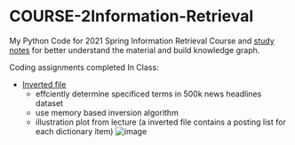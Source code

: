 # COURSE-2Information-Retrieval

My Python Code for 2021 Spring Information Retrieval Course and [study notes](https://github.com/tinghe14/COURSE-2Information-Retrieval/blob/main/Study%20Note.md) for better understand the material and build knowledge graph.

Coding assignments completed In Class:

- [Inverted file](https://github.com/tinghe14/COURSE-2Information-Retrieval/tree/main/Inverted%20File) 
  - effciently determine specificed terms in 500k news headlines dataset
  - use memory based inversion algorithm
  - illustration plot from lecture (a inverted file contains a posting list for each dictionary item)
  ![image](https://github.com/tinghe14/COURSE-2Information-Retrieval/blob/main/Inverted%20File/illustration.png)

